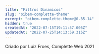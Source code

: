 ```yaml
---
title: "Filtros Dinamicos"
slug: "oibem-complette-theme"
excerpt: "oibem.complette-theme@0.35.14"
hidden: true
createdAt: "2022-07-15T19:11:57.005Z"
updatedAt: "2022-07-25T14:13:59.315Z"
---
```

Criado por Luiz Froes, Complette Web 2021